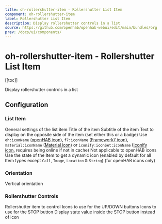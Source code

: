 ```yaml
---
title: oh-rollershutter-item - Rollershutter List Item
component: oh-rollershutter-item
label: Rollershutter List Item
description: Display rollershutter controls in a list
source: https://github.com/openhab/openhab-webui/edit/main/bundles/org.openhab.ui/doc/components/oh-rollershutter-item.md
prev: /docs/ui/components/
---
```


# oh-rollershutter-item - Rollershutter List Item

<!-- Put a screenshot here if relevant:
![](./images/oh-rollershutter-item/header.jpg)
-->

[[toc]]

<!-- Note: you can overwrite the definition-provided description and add your own intro/additional sections instead -->
<!-- DO NOT REMOVE the following comments if you intend to keep the definition-provided description -->
<!-- GENERATED componentDescription -->
Display rollershutter controls in a list
<!-- GENERATED /componentDescription -->

## Configuration

<!-- DO NOT REMOVE the following comments -->
<!-- GENERATED props -->
### List Item
<div class="props">
<PropGroup name="listitem" label="List Item">
  General settings of the list item
<PropBlock type="TEXT" name="title" label="Title">
  <PropDescription>
    Title of the item
  </PropDescription>
</PropBlock>
<PropBlock type="TEXT" name="subtitle" label="Subtitle">
  <PropDescription>
    Subtitle of the item
  </PropDescription>
</PropBlock>
<PropBlock type="TEXT" name="after" label="After">
  <PropDescription>
    Text to display on the opposite side of the item (set either this or a badge)
  </PropDescription>
</PropBlock>
<PropBlock type="TEXT" name="icon" label="Icon">
  <PropDescription>
    Use <code>oh:iconName</code> (<a class="external text-color-blue" target="_blank" href="https://www.openhab.org/link/icons">openHAB icon</a>), <code>f7:iconName</code> (<a class="external text-color-blue" target="_blank" href="https://framework7.io/icons/">Framework7 icon</a>), <code>material:iconName</code> (<a class="external text-color-blue" target="_blank" href="https://jossef.github.io/material-design-icons-iconfont/">Material icon</a>) or <code>iconify:iconSet:iconName</code> (<a class="external text-color-blue" target="_blank" href="https://icon-sets.iconify.design">Iconify icon</a>, requires being online if not in cache)
  </PropDescription>
</PropBlock>
<PropBlock type="TEXT" name="iconColor" label="Icon Color">
  <PropDescription>
    Not applicable to openHAB icons
  </PropDescription>
</PropBlock>
<PropBlock type="BOOLEAN" name="iconUseState" label="Icon depends on state">
  <PropDescription>
    Use the state of the Item to get a dynamic icon (enabled by default for all Item types except <code>Call</code>, <code>Image</code>, <code>Location</code> & <code>String</code>) (for openHAB icons only)
  </PropDescription>
</PropBlock>
</PropGroup>
</div>

### Orientation
<div class="props">
<PropGroup name="orientation" label="Orientation">
<PropBlock type="BOOLEAN" name="vertical" label="Vertical">
  <PropDescription>
    Vertical orientation
  </PropDescription>
</PropBlock>
</PropGroup>
</div>

### Rollershutter Controls
<div class="props">
<PropGroup name="controls" label="Rollershutter Controls">
<PropBlock type="TEXT" name="item" label="Item" context="item">
  <PropDescription>
    Rollershutter item to control
  </PropDescription>
</PropBlock>
<PropBlock type="TEXT" name="dirIconsStyle" label="Direction Icons Style">
  <PropDescription>
    Icons to use for the UP/DOWN buttons
  </PropDescription>
  <PropOptions>
    <PropOption value="arrowtriangle_{dir}" label="arrowtriangle_{dir}" />
    <PropOption value="arrowtriangle_{dir}_fill" label="arrowtriangle_{dir}_fill" />
    <PropOption value="arrowtriangle_{dir}_circle" label="arrowtriangle_{dir}_circle" />
    <PropOption value="arrowtriangle_{dir}_circle_fill" label="arrowtriangle_{dir}_circle_fill" />
    <PropOption value="arrowtriangle_{dir}_square" label="arrowtriangle_{dir}_square" />
    <PropOption value="arrowtriangle_{dir}_square_fill" label="arrowtriangle_{dir}_square_fill" />
    <PropOption value="chevron_{dir}" label="chevron_{dir}" />
    <PropOption value="chevron_{dir}_2" label="chevron_{dir}_2" />
    <PropOption value="chevron_compact_{dir}_2" label="chevron_compact_{dir}_2" />
    <PropOption value="chevron_{dir}_fill" label="chevron_{dir}_fill" />
    <PropOption value="chevron_{dir}_circle" label="chevron_{dir}_circle" />
    <PropOption value="chevron_{dir}_circle_fill" label="chevron_{dir}_circle_fill" />
    <PropOption value="chevron_{dir}_square" label="chevron_{dir}_square" />
    <PropOption value="chevron_{dir}_square_fill" label="chevron_{dir}_square_fill" />
    <PropOption value="arrow_{dir}" label="arrow_{dir}" />
    <PropOption value="arrow_{dir}_2" label="arrow_{dir}_2" />
    <PropOption value="arrow_{dir}_fill" label="arrow_{dir}_fill" />
    <PropOption value="arrow_{dir}_circle" label="arrow_{dir}_circle" />
    <PropOption value="arrow_{dir}_circle_fill" label="arrow_{dir}_circle_fill" />
    <PropOption value="arrow_{dir}_square" label="arrow_{dir}_square" />
    <PropOption value="arrow_{dir}_square_fill" label="arrow_{dir}_square_fill" />
    <PropOption value="arrow_{dir}_to_line" label="arrow_{dir}_to_line" />
    <PropOption value="arrow_{dir}_to_line_alt" label="arrow_{dir}_to_line_alt" />
  </PropOptions>
</PropBlock>
<PropBlock type="TEXT" name="stopIconStyle" label="Stop Icon Style">
  <PropDescription>
    Icons to use for the STOP button
  </PropDescription>
  <PropOptions>
    <PropOption value="stop" label="stop" />
    <PropOption value="stop_fill" label="stop_fill" />
    <PropOption value="stop_circle" label="stop_circle" />
    <PropOption value="stop_circle_fill" label="stop_circle_fill" />
    <PropOption value="multiply" label="multiply" />
    <PropOption value="multiply_fill" label="multiply_fill" />
    <PropOption value="multiply_circle" label="multiply_circle" />
    <PropOption value="multiply_circle_fill" label="multiply_circle_fill" />
  </PropOptions>
</PropBlock>
<PropBlock type="BOOLEAN" name="stateInCenter" label="State in Center">
  <PropDescription>
    Display state value inside the STOP button instead of icon
  </PropDescription>
</PropBlock>
</PropGroup>
</div>


<!-- GENERATED /props -->

<!-- If applicable describe how properties are forwarded to a underlying component from Framework7, ECharts, etc.:
### Inherited Properties

-->

<!-- If applicable describe the slots recognized by the component and what they represent:
### Slots

#### `default`

The contents of the oh-rollershutter-item.

-->

<!-- Add as many examples as desired - put the YAML in a details container when it becomes too long (~150/200+ lines):
## Examples

### Example 1

![](./images/oh-rollershutter-item/example1.jpg)

```yaml
component: oh-rollershutter-item
config:
  prop1: value1
  prop2: value2
```

### Example 2

![](./images/oh-rollershutter-item/example2.jpg)

::: details YAML
```yaml
component: oh-rollershutter-item
config:
  prop1: value1
  prop2: value2
slots
```
:::

-->

<!-- Try to clean up URLs to the forum (https://community.openhab.org/t/<threadID>[/<postID>] should suffice)
## Community Resources

- [Community Post 1](https://community.openhab.org/t/12345)
- [Community Post 2](https://community.openhab.org/t/23456)
-->
